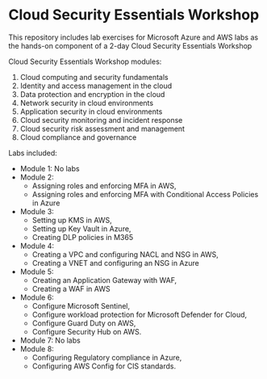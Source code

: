 # Cloud Security Essentials Workshop
This repository includes lab exercises for Microsoft Azure and AWS labs as the hands-on component of a 2-day Cloud Security Essentials Workshop

Cloud Security Essentials Workshop modules:

1.	Cloud computing and security fundamentals
2.	Identity and access management in the cloud
3.	Data protection and encryption in the cloud
4.	Network security in cloud environments
5.	Application security in cloud environments
6.	Cloud security monitoring and incident response
7.	Cloud security risk assessment and management
8.	Cloud compliance and governance

Labs included:

- Module 1: No labs
- Module 2:
  - Assigning roles and enforcing MFA in AWS,
  - Assigning roles and enforcing MFA with Conditional Access Policies in Azure
- Module 3:
  - Setting up KMS in AWS,
  - Setting up Key Vault in Azure,
  - Creating DLP policies in M365
- Module 4:
  - Creating a VPC and configuring NACL and NSG in AWS,
  - Creating a VNET and configuring an NSG in Azure
- Module 5:
  - Creating an Application Gateway with WAF,
  - Creating a WAF in AWS
- Module 6:
  - Configure Microsoft Sentinel,
  - Configure workload protection for Microsoft Defender for Cloud,
  - Configure Guard Duty on AWS,
  - Configure Security Hub on AWS.
- Module 7: No labs
- Module 8:
  - Configuring Regulatory compliance in Azure,
  - Configuring AWS Config for CIS standards.


